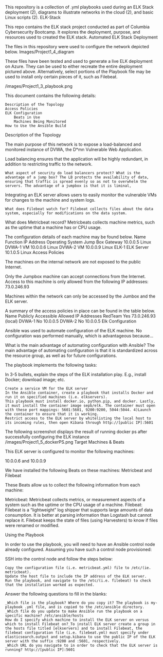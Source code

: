 This repository is a collection of .yml playbooks used during an ELK Stack deployment (2), diagrams to illustrate networks in the cloud (2), and basic Linux scripts (2).
ELK-Stack

This repo contains the ELK stack project conducted as part of Columbia Cybersecurity Bootcamp. It explores the deployment, purpose, and resources used to created the ELK stack.
Automated ELK Stack Deployment

The files in this repository were used to configure the network depicted below. Images/Project1_4_diagram

These files have been tested and used to generate a live ELK deployment on Azure. They can be used to either recreate the entire deployment pictured above. Alternatively, select portions of the Playbook file may be used to install only certain pieces of it, such as Filebeat.

/images/Project1_3_playbook.png

This document contains the following details:

    Description of the Topology
    Access Policies
    ELK Configuration
        Beats in Use
        Machines Being Monitored
    How to Use the Ansible Build

Description of the Topology

The main purpose of this network is to expose a load-balanced and monitored instance of DVWA, the D*mn Vulnerable Web Application.

Load balancing ensures that the application will be highly redundant, in addition to restricting traffic to the network.

    What aspect of security do load balancers protect? What is the advantage of a jump box? The LB protects the availability of data, ensuring that traffic is spread evenly so as not to overwhelm the servers. The advantage of a jumpbox is that it is liminal,

Integrating an ELK server allows users to easily monitor the vulnerable VMs for changes to the machine and system logs.

    What does Filebeat watch for? Filebeat collects files about the data system, especially for modifications on the data system.
  What does Metricbeat record? Metricbeats collects machine metrics, such as the uptime that a machine has or CPU usage.

The configuration details of each machine may be found below.
Name 	Function 	IP Address 	Operating System
Jump Box 	Gateway 	10.0.0.5 	Linux
DVWA-1 	VM 	10.0.0.6 	Linux
DVWA-2 	VM 	10.0.0.9 	Linux
ELK-1 	ELK Server 	10.1.0.5 	Linux
Access Policies

The machines on the internal network are not exposed to the public Internet.

Only the Jumpbox machine can accept connections from the Internet. Access to this machine is only allowed from the following IP addresses: 73.0.246.93

Machines within the network can only be accessed by the Jumbox and the ELK server.

A summary of the access policies in place can be found in the table below.
Name 	Publicly Accessible 	Allowed IP Addresses
RedTeam 	Yes 	73.0.246.93 (local)
DVWA-1 	No 	10.0.0.5
DVWA-2 	No 	10.0.0.5
Elk Configuration

Ansible was used to automate configuration of the ELK machine. No configuration was performed manually, which is advantageous because...

   What is the main advantage of automating configuration with Ansible? The main advantage of automating configuration is that it is standardized across the resource group, as well as for future configurations.

The playbook implements the following tasks:

   In 3-5 bullets, explain the steps of the ELK installation play. E.g., install Docker; download image; etc.

    Create a service VM for the ELK server
    In the Ansible container, create a playbook that installs Docker and run it on specified machines (i.e. elkservers).
    This playbook must install docker.io, python.pip, and docker. Lastly, it must install the container image sepb/elk. The container must open with these port mappings: 5601:5601, 9200:9200, 5044:5044. 4)Launch the container to ensure that it is working.
    Restrict access to the ELK server by whitelisting the local host to its incoming rules, then open Kibana through http://[public IP]:5601

The following screenshot displays the result of running docker ps after successfully configuring the ELK instance /images/Project1_5_dockerPS.png
Target Machines & Beats

This ELK server is configured to monitor the following machines:

  10.0.0.6 and 10.0.0.9

We have installed the following Beats on these machines: Metricbeat and Filebeat

These Beats allow us to collect the following information from each machine:

 Metricbeat: Metricbeat collects metrics, or measurement aspects of a system such as the uptime or the CPU usage of a machine. Filebeat: Filebeat is a “lightweight” log shipper that supports large amounts of data consumption. It is better at parsing information than Logstash but cannot replace it. Filebeat keeps the state of files (using Harvesters) to know if files were renamed or modified.

Using the Playbook

In order to use the playbook, you will need to have an Ansible control node already configured. Assuming you have such a control node provisioned:

SSH into the control node and follow the steps below:

    Copy the configuration file (i.e. metricbeat.yml) file to /etc/(ie. metricbeat).
    Update the host file to include the IP address of the ELK server.
    Run the playbook, and navigate to the /etc/(i.e. filebeat) to check that the installation worked as expected.

Answer the following questions to fill in the blanks:

    _Which file is the playbook? Where do you copy it? The playbook is my-playbook .yml file, and is copied to the /etc/ansible directory.
    _Which file do you update to make Ansible run the playbook on a specific machine? /etc/ansible/hosts
    How do I specify which machine to install the ELK server on versus which to install Filebeat on?_To install ELK server create a group in the hosts file titled [elkservers] and to install Filebeat, the filebeat configuration file (i.e. filebeat.yml) must specify under elasticsearch.output and setup.kibana to use the public IP of the ELK server with the suffix :9200 and :5601, respectively.
    _Which URL do you navigate to in order to check that the ELK server is running? http://[public IP]:5601
